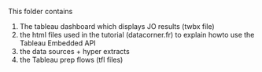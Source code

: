 This folder contains
1) The tableau dashboard which displays JO results (twbx file)
2) the html files used in the tutorial (datacorner.fr) to explain howto use the Tableau Embedded API
3) the data sources + hyper extracts
4) the Tableau prep flows (tfl files)
